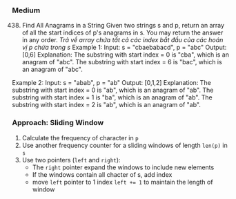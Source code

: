 ### **Medium**
438. Find All Anagrams in a String
Given two strings s and p, return an array of all the start indices of p's anagrams in s. You may return the answer in any order.
*Trả về array chứa tất cả các index bắt đầu của các hoán vị p chứa trong s*
Example 1:
Input: s = "cbaebabacd", p = "abc"
Output: [0,6]
Explanation:
The substring with start index = 0 is "cba", which is an anagram of "abc".
The substring with start index = 6 is "bac", which is an anagram of "abc".

Example 2:
Input: s = "abab", p = "ab"
Output: [0,1,2]
Explanation:
The substring with start index = 0 is "ab", which is an anagram of "ab".
The substring with start index = 1 is "ba", which is an anagram of "ab".
The substring with start index = 2 is "ab", which is an anagram of "ab".

### **Approach: Sliding Window**
1. Calculate the frequency of character in `p`
2. Use another frequency counter for a sliding windows of length `len(p)` in `s`
3. Use two pointers (`left` and `right`):
   - The `right` pointer expand the windows to include new elements
   - If the windows contain all chacter of s, add index
   - move `left` pointer to 1 index `left += 1` to maintain the length of window
